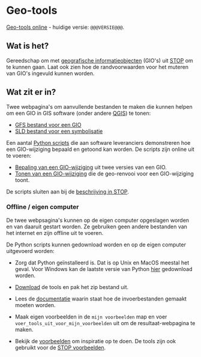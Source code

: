 # Geo-tools

[Geo-tools online](@@@GeoTools_Online_Url@@@) - huidige versie: `@@@VERSIE@@@`.

## Wat is het?
Gereedschap om met [geografische informatieobjecten](@@@STOP_Documentatie_Url@@@gio-intro.html) (GIO's) uit [STOP](@@@STOP_Documentatie_Url@@@) om te kunnen gaan. Laat ook zien hoe de randvoorwaarden voor het muteren van GIO's ingevuld kunnen worden.

## Wat zit er in?

Twee webpagina's om aanvullende bestanden te maken die kunnen helpen om een GIO in GIS software (onder andere [QGIS](https://www.qgis.org/)) te tonen:
- [GFS bestand voor een GIO](@@@GeoTools_Online_Url@@@gfs_maker)
- [SLD bestand voor een symbolisatie](@@@GeoTools_Online_Url@@@sld_maker)

Een aantal [Python scripts](broncode/geo-tools) die aan software leveranciers demonstreren hoe een GIO-wijziging bepaald en getoond kan worden. De scripts zijn online uit te voeren:

- [Bepaling van een GIO-wijziging](@@@GeoTools_Online_Url@@@gio_wijziging) uit twee versies van een GIO.
- [Tonen van een GIO-wijziging](@@@GeoTools_Online_Url@@@toon_gio_wijziging) die de geo-renvooi voor een GIO-wijziging toont.

De scripts sluiten aan bij de [beschrijving in STOP](@@@STOP_Documentatie_Url@@@404.html).

### Offline / eigen computer

De twee webpsagina's kunnen op de eigen computer opgeslagen worden en van daaruit gestart worden. Ze gebruiken geen andere bestanden van het internet en zijn offline uit te voeren.

De Python scripts kunnen gedownload worden en op de eigen computer uitgevoerd worden:

- Zorg dat Python geïnstalleerd is. Dat is op Unix en MacOS meestal het geval. Voor Windows kan de laatste versie van Python [hier](https://www.python.org/downloads/) gedownload worden.

- [Download](download.zip) de tools en pak het zip bestand uit.

- Lees de [documentatie](../../wiki) waarin staat hoe de invoerbestanden gemaakt moeten worden.

- Maak eigen voorbeelden in de `mijn voorbeelden` map en voer `voer_tools_uit_voor_mijn_voorbeelden` uit om de resultaat-webpagina te maken.

- Bekijk de [voorbeelden](voorbeelden) om inspiratie op te doen. De tools zijn ook gebruikt voor de [STOP voorbeelden](@@@STOP_Voorbeelden_Url@@@Coderingen/GIO/GIO-wijziging).
